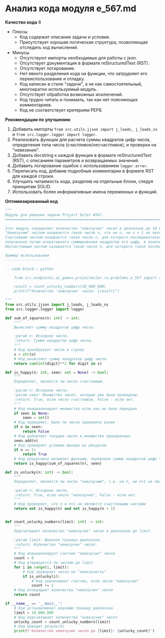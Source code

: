 # Анализ кода модуля e_567.md

**Качество кода**
8
- Плюсы
    - Код содержит описание задачи и условия.
    - Присутствует хорошая логическая структура, позволяющая отследить ход вычислений.
- Минусы
    - Отсутствуют импорты необходимые для работы с json.
    - Отсутствует документация в формате reStructuredText (RST).
    - Отсутствует логирование.
    - Нет явного разделения кода на функции, что затрудняет его переиспользование и отладку.
    - Код написан в стиле "задачи", а не как самостоятельный, многократно используемый модуль.
    - Отсутствует обработка возможных исключений.
    - Код трудно читать и понимать, так как нет поясняющих комментариев.
    - Код не соответствует критериям PEP8.

**Рекомендации по улучшению**
1.  Добавить импорты `from src.utils.jjson import j_loads, j_loads_ns` и `from src.logger.logger import logger`.
2.  Реализовать функции для расчета суммы квадратов цифр числа, определения типа числа (счастливое/несчастливое), и проверки на "невезение".
3.  Добавить docstring к каждой функции в формате reStructuredText (RST), с описанием параметров и возвращаемых значений.
4.  Добавить логирование ошибок с использованием `logger.error`.
5.  Переписать код, добавив подробные комментарии в формате RST для каждой строки.
6.  Улучшить читаемость кода, разделив на отдельные блоки, следуя принципам SOLID.
7.  Использовать более информативные имена переменных и функций.

**Оптимизированный код**
```python
"""
Модуль для решения задачи Project Euler #567.
=========================================================================================

Этот модуль определяет количество "невезучих" чисел в диапазоне до 10 000 000.
"Невезучим" числом называется такое число n, что ни n, ни n + 1 не являются счастливыми.
Счастливым числом называется такое число n, для которого последовательность,
полученная путем итеративного суммирования квадратов его цифр, в конечном итоге достигает 1.
Несчастливым числом называется такое число n, для которого такая последовательность в конечном итоге входит в цикл, содержащий 89.

Пример использования
--------------------

.. code-block:: python

    from src.endpoints.ai_games.projecteuler.ru.problems.e_567 import count_unlucky_numbers

    result = count_unlucky_numbers(10_000_000)
    print(f"Количество 'невезучих' чисел: {result}")

"""
from src.utils.jjson import j_loads, j_loads_ns
from src.logger.logger import logger

def sum_of_squares(n: int) -> int:
    """
    Вычисляет сумму квадратов цифр числа.

    :param n: Исходное число.
    :return: Сумма квадратов цифр числа.
    """
    # Код преобразует число в строку
    s = str(n)
    # Код вычисляет сумму квадратов цифр числа
    return sum(int(digit)**2 for digit in s)

def is_happy(n: int, seen: set = None) -> bool:
    """
    Определяет, является ли число счастливым.

    :param n: Исходное число.
    :param seen: Множество чисел, которые уже были проверены.
    :return: True, если число счастливое, False - если нет.
    """
    # Код инициализирует множество если оно не было передано
    if seen is None:
        seen = set()
    # Код проверяет, было ли число проверено ранее
    if n in seen:
        return False
    # Код добавляет текущее число в множество проверенных
    seen.add(n)
    # Код проверяет условие выхода из рекурсии
    if n == 1:
        return True
    # Код рекурсивно вызывает функцию, передавая сумму квадратов цифр числа
    return is_happy(sum_of_squares(n), seen)

def is_unlucky(n: int) -> bool:
    """
    Определяет, является ли число "невезучим", т.е. ни n, ни n+1 не являются счастливыми.

    :param n: Исходное число.
    :return: True, если число "невезучее", False - если нет.
    """
    # Код проверяет, что n и n+1 не являются счастливыми числами
    return not is_happy(n) and not is_happy(n + 1)


def count_unlucky_numbers(limit: int) -> int:
    """
    Подсчитывает количество "невезучих" чисел в диапазоне до limit.

    :param limit: Верхняя граница диапазона.
    :return: Количество "невезучих" чисел.
    """
    # Код инициализирует счетчик "невезучих" чисел
    count = 0
    # Код итерируется по числам до limit
    for i in range(1, limit):
        # Код проверяет число на "невезучесть"
        if is_unlucky(i):
            # Код увеличивает счетчик, если число "невезучее"
            count += 1
    # Код возвращает количество "невезучих" чисел
    return count

if __name__ == '__main__':
    # Код устанавливает верхнюю границу диапазона
    limit = 10_000_000
    # Код подсчитывает количество "невезучих" чисел
    unlucky_count = count_unlucky_numbers(limit)
    # Код выводит результат
    print(f'Количество невезучих чисел до {limit}: {unlucky_count}')
```